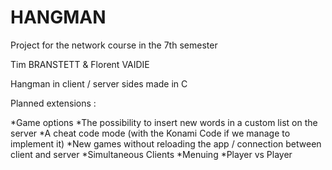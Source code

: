 # HANGMAN

Project for the network course in the 7th semester

Tim BRANSTETT & Florent VAIDIE

Hangman in client / server sides made in C


Planned extensions :

*Game options
*The possibility to insert new words in a custom list on the server
*A cheat code mode (with the Konami Code if we manage to implement it)
*New games without reloading the app / connection between client and server
*Simultaneous Clients
*Menuing
*Player vs Player